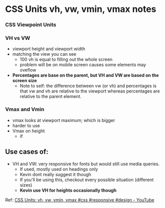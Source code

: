 # CSS Units vh, vw, vmin, vmax notes


### CSS Viewpoint Units

### VH vs VW
- viewport height and viewport width
- matching the view you can see
	- 100 vh is equal to filling out the whole screen
	- problem will be on mobile screen causes some elements may oveflow
- **Percentages are base on the parent, but VH and VW are based on the screen size**
	- Note to self: the difference between vw (or vh) and percentages is that vw and vh are relative to the viewport whereas percentages are relative to the parent element.

### Vmax and Vmin
- vmax looks at viewport maximum; which is bigger
- harder to use 
- Vmax on height
	- if 

## Use cases of:
- VH and VW: very responsive for fonts but would still use media queries. 
	- If used, mostly used on headings only
	- Kevin dont really suggest it though
	- If you'll be using this, checkout every possible situation (different sizes)
	- **Kevin use VH for heights occasionally though**



Ref: [CSS Units: vh, vw, vmin, vmax #css #responsive #design - YouTube](https://www.youtube.com/watch?v=IWFqGsXxJ1E&t=10s&ab_channel=KevinPowell)

